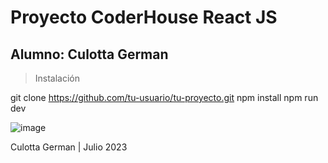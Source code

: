 # Proyecto CoderHouse React JS
## Alumno: Culotta German


> Instalación

git clone https://github.com/tu-usuario/tu-proyecto.git
npm install
npm run dev

![image](https://github.com/gercc/EntregaFinal-Culotta/assets/117893654/ae63a17f-d3e9-40a0-adf4-eabe94f3c126)


Culotta German | Julio 2023

